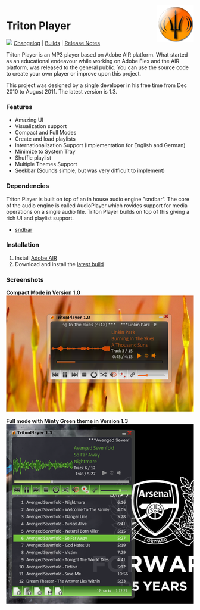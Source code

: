 <img align="right" height="100" src="https://raw.githubusercontent.com/midhunhk/triton-player/master/Resources/trident-icon.png" />

# Triton Player
[![](https://img.shields.io/badge/version-v1.3.74-FF9800.svg)]() 
[Changelog](https://github.com/midhunhk/triton-player/wiki/Changelog) | 
[Builds](https://github.com/midhunhk/triton-player/tree/master/Builds) | 
[Release Notes](https://github.com/midhunhk/triton-player/wiki/ReleaseNotes) 

Triton Player is an MP3 player based on Adobe AIR platform. What started as an educational endeavour while working on Adobe Flex and the AIR platform, was released to the general public.
You can use the source code to create your own player or improve upon this project. 

This project was designed by a single developer in his free time from Dec 2010 to August 2011. The latest version is 1.3.

### Features
* Amazing UI
* Visualization support
* Compact and Full Modes
* Create and load playlists
* Internationalization Support (Implementation for English and German)
* Minimize to System Tray
* Shuffle playlist
* Multiple Themes Support
* Seekbar (Sounds simple, but was very difficult to implement)

### Dependencies
Triton Player is built on top of an in house audio engine "sndbar". The core of the audio engine is called AudioPlayer which rovides support for media operations on a single audio file. 
Triton Player builds on top of this giving a rich UI and playlist support.
 - [sndbar](https://github.com/midhunhk/lib-sndbar)

### Installation
1. Install [Adobe AIR](https://get.adobe.com/air/otherversions/) 
2. Download and install the [latest build](https://github.com/midhunhk/triton-player/blob/master/Builds/TritonPlayer_1.3.74.air)

### Screenshots
**Compact Mode in Version 1.0**  
<img src="https://github.com/midhunhk/triton-player/blob/master/Resources/Screenshots/triton_compact_mode.png"/>

**Full mode with Minty Green theme in Version 1.3**
<img src="https://github.com/midhunhk/triton-player/blob/master/Resources/Screenshots/triton_1.3_final_green_theme.png" />
